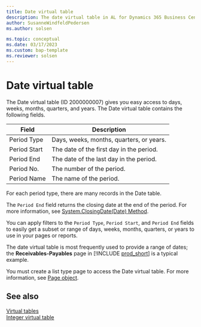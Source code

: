 ```yaml
---
title: Date virtual table
description: The date virtual table in AL for Dynamics 365 Business Central
author: SusanneWindfeldPedersen
ms.author: solsen

ms.topic: conceptual
ms.date: 03/17/2023
ms.custom: bap-template
ms.reviewer: solsen
---
```


# Date virtual table

The Date virtual table (ID 2000000007) gives you easy access to days, weeks, months, quarters, and years. The Date virtual table contains the following fields.

| Field | Description |
|-------|-------------|
|Period Type |Days, weeks, months, quarters, or years.|
|Period Start| The date of the first day in the period.|
|Period End | The date of the last day in the period.|
|Period No.| The number of the period.|
|Period Name |The name of the period.|

For each period type, there are many records in the Date table. 

The `Period End` field returns the closing date at the end of the period. For more information, see [System.ClosingDate(Date) Method](methods-auto/system/system-closingdate-method.md).

You can apply filters to the `Period Type`, `Period Start`, and `Period End` fields to easily get a subset or range of days, weeks, months, quarters, or years to use in your pages or reports.

The date virtual table is most frequently used to provide a range of dates; the **Receivables-Payables** page in [!INCLUDE [prod_short](../includes/prod_short.md)] is a typical example.

You must create a list type page to access the Date virtual table. For more information, see [Page object](devenv-page-object.md).


## See also

[Virtual tables](devenv-virtual-tables.md)  
[Integer virtual table](devenv-integer-virtual-table.md)